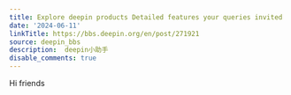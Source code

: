 ```yaml
---
title: Explore deepin products Detailed features your queries invited
date: '2024-06-11'
linkTitle: https://bbs.deepin.org/en/post/271921
source: deepin_bbs
description:  deepin小助手 
disable_comments: true
---
```

Hi friends
